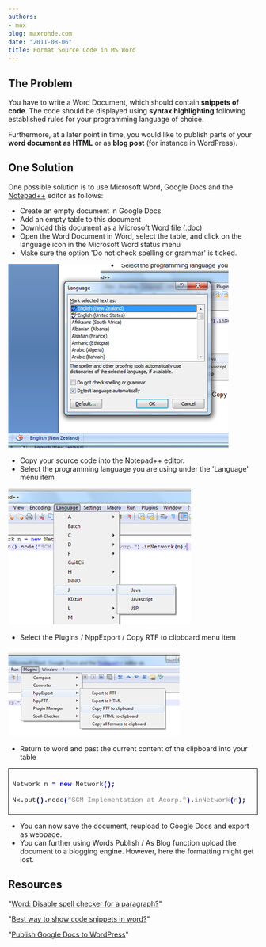 ```yaml
---
authors:
- max
blog: maxrohde.com
date: "2011-08-06"
title: Format Source Code in MS Word
---
```


## The Problem

You have to write a Word Document, which should contain **snippets of code**. The code should be displayed using **syntax highlighting** following established rules for your programming language of choice.

Furthermore, at a later point in time, you would like to publish parts of your **word document as HTML** or as **blog post** (for instance in WordPress).

## One Solution

One possible solution is to use Microsoft Word, Google Docs and the [Notepad++](http://notepad-plus-plus.org/) editor as follows:

- Create an empty document in Google Docs
- Add an empty table to this document
- Download this document as a Microsoft Word file (.doc)
- Open the Word Document in Word, select the table, and click on the language icon in the Microsoft Word status menu
- Make sure the option 'Do not check spelling or grammar' is ticked.

![](images/080611_0326_formatsourc1.png)

- Copy your source code into the Notepad++ editor.
- Select the programming language you are using under the 'Language' menu item

![](images/080611_0326_formatsourc2.png)

- Select the Plugins / NppExport / Copy RTF to clipboard menu item

![](images/080611_0326_formatsourc3.png)

- Return to word and past the current content of the clipboard into your table

<table style="border-collapse:collapse;" border="0"><colgroup><col style="width:624px;"></colgroup><tbody valign="top"><tr style="height:10px;"><td style="border-top:solid black 1pt;border-left:solid black 1pt;border-bottom:solid black 1pt;border-right:solid black 1pt;padding:7px;"><p><span style="font-family:Courier New;font-size:10pt;background-color:white;">Network n <span style="color:navy;"><strong>=</strong></span> <span style="color:blue;"><strong>new</strong></span> Network<span style="color:navy;"><strong>();</strong></span></span></p><p style="text-align:justify;"><span style="font-family:Courier New;font-size:10pt;background-color:white;">Nx<span style="color:navy;"><strong>.</strong></span>put<span style="color:navy;"><strong>().</strong></span>node<span style="color:navy;"><strong>(</strong><span style="color:gray;">"SCM Implementation at Acorp."<span style="color:navy;"><strong>).</strong></span>inNetwork<span style="color:navy;"><strong>(</strong></span>n<span style="color:navy;"><strong>);</strong></span></span></span></span></p></td></tr></tbody></table>

- You can now save the document, reupload to Google Docs and export as webpage.
- You can further using Words Publish / As Blog function upload the document to a blogging engine. However, here the formatting might get lost.

## Resources

"[Word: Disable spell checker for a paragraph?](http://superuser.com/questions/256247/word-disable-spell-checker-for-a-paragraph)"

"[Best way to show code snippets in word?](http://stackoverflow.com/questions/387453/best-way-to-show-code-snippets-in-word)"

"[Publish Google Docs to WordPress](http://billbennett.co.nz/publish-google-docs-wordpress/)"